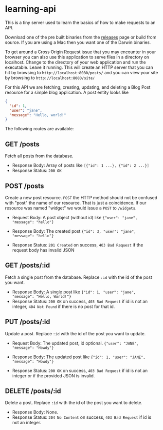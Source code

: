 # learning-api

This is a tiny server used to learn the basics of how to make requests to an
API.

Download one of the pre built binaries from the
[releases](https://github.com/jcbwlkr/learning-api/releases) page or build from
source. If you are using a Mac then you want one of the Darwin binaries.

To get around a Cross Origin Request issue that you may encounter in your
browser you can also use this application to serve files in a directory on
localhost. Change to the directory of your web application and run the
executable. Leave it running. This will create an HTTP server that
you can hit by browsing to `http://localhost:8080/posts/` and you can view your
site by browsing to `http://localhost:8080/site/`

For this API we are fetching, creating, updating, and deleting a Blog Post
resource for a simple blog application. A post entity looks like

```json
{
  "id": 1,
  "user": "jane",
  "message": "Hello, world!"
}
```

The following routes are available:

## GET /posts
Fetch all posts from the database.

* Response Body: Array of posts like `[{"id": 1 ...}, {"id": 2 ...}]`
* Response Status: `200 OK`

## POST /posts
Create a new post resource. `POST` the HTTP method should not be confused with
"post" the name of our resource. That is just a coincidence. If our resource
was named "widget" we would issue a `POST` to `/widgets`.

* Request Body: A post object (without id) like `{"user": "jane", "message": "hello"}`

* Response Body: The created post `{"id": 3, "user": "jane", "message": "hello"}`
* Response Status: `201 Created` on success, `403 Bad Request` if the request
  body has invalid JSON

## GET /posts/:id
Fetch a single post from the database. Replace `:id` with the id of the post you want.

* Response Body: A single post like `{"id": 1, "user": "jane", "message": "Hello, World!"}`
* Response Status: `200 OK` on success, `403 Bad Request` if id is not an
  integer, `404 Not Found` if there is no post for that id.

## PUT /posts/:id
Update a post. Replace `:id` with the id of the post you want to update.

* Request Body: The updated post, id optional. `{"user": "JANE", "message": "Howdy"}`

* Response Body: The updated post like `{"id": 1, "user": "JANE", "message": "Howdy"}`
* Response Status: `200 OK` on success, `403 Bad Request` if id is not an
  integer or if the provided JSON is invalid.

## DELETE /posts/:id
Delete a post. Replace `:id` with the id of the post you want to delete.

* Response Body: None.
* Response Status: `204 No Content` on success, `403 Bad Request` if id is not
  an integer.
